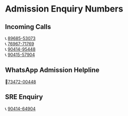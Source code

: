 # Admission Enquiry Numbers

## Incoming Calls

📞 [89685-53073](tel:89685-53073)  
📞 [76967-71769](tel:76967-71769)  
📞 [90414-95448](tel:90414-95448)  
📞 [90415-57904](tel:90415-57904)  

## WhatsApp Admission Helpline

📱[73472-00448](tel:73472-00448)

## SRE Enquiry

📞 [90414-64904](tel:90414-64904)   

